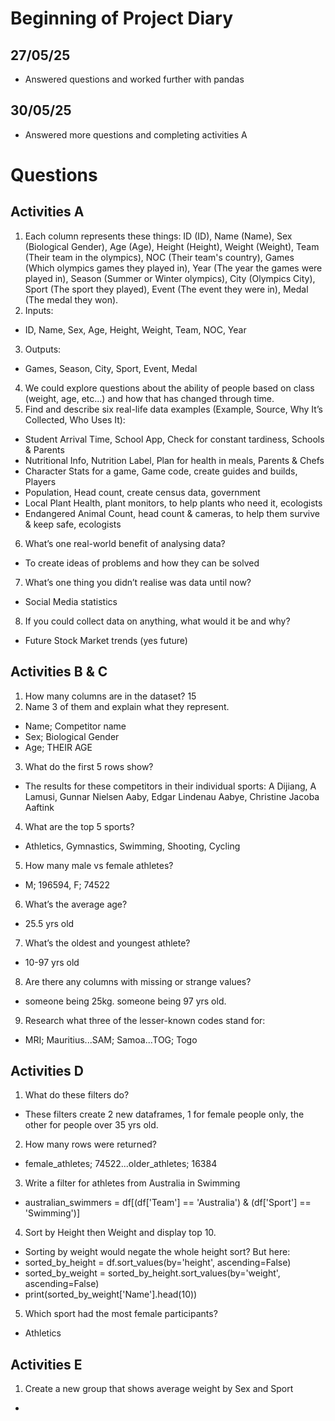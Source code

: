 # Beginning of Project Diary

## 27/05/25
- Answered questions and worked further with pandas

## 30/05/25
- Answered more questions and completing activities A

# Questions

## Activities A

1. Each column represents these things: ID (ID), Name (Name), Sex (Biological Gender), Age (Age), Height (Height), Weight (Weight), Team (Their team in the olympics), NOC (Their team's country), Games (Which olympics games they played in), Year (The year the games were played in), Season (Summer or Winter olympics), City (Olympics City), Sport (The sport they played), Event (The event they were in), Medal (The medal they won).
2. Inputs:
- ID, Name, Sex, Age, Height, Weight, Team, NOC, Year
3. Outputs:
- Games, Season, City, Sport, Event, Medal
4. We could explore questions about the ability of people based on class (weight, age, etc...) and how that has changed through time.
5. Find and describe six real-life data examples (Example, Source, Why It’s Collected, Who Uses It):
- Student Arrival Time, School App, Check for constant tardiness, Schools & Parents
- Nutritional Info, Nutrition Label, Plan for health in meals, Parents & Chefs
- Character Stats for a game, Game code, create guides and builds, Players
- Population, Head count, create census data, government
- Local Plant Health, plant monitors, to help plants who need it, ecologists
- Endangered Animal Count, head count & cameras, to help them survive & keep safe, ecologists
6. What’s one real-world benefit of analysing data?
- To create ideas of problems and how they can be solved
7. What’s one thing you didn’t realise was data until now?
- Social Media statistics
8. If you could collect data on anything, what would it be and why?
- Future Stock Market trends (yes future)

## Activities B & C

1. How many columns are in the dataset?
15
2. Name 3 of them and explain what they represent.
- Name; Competitor name
- Sex; Biological Gender
- Age; THEIR AGE
3. What do the first 5 rows show?
- The results for these competitors in their individual sports: A Dijiang, A Lamusi, Gunnar Nielsen Aaby, Edgar Lindenau Aabye, Christine Jacoba Aaftink
4. What are the top 5 sports?
- Athletics, Gymnastics, Swimming, Shooting, Cycling
5. How many male vs female athletes?
- M; 196594, F; 74522

6. What’s the average age?
- 25.5 yrs old
7. What’s the oldest and youngest athlete?
- 10-97 yrs old
8. Are there any columns with missing or strange values?
- someone being 25kg. someone being 97 yrs old.
9. Research what three of the lesser-known codes stand for:
- MRI; Mauritius...SAM; Samoa...TOG; Togo

## Activities D

1. What do these filters do?
- These filters create 2 new dataframes, 1 for female people only, the other for people over 35 yrs old.
2. How many rows were returned?
- female_athletes; 74522...older_athletes; 16384
3. Write a filter for athletes from Australia in Swimming
- australian_swimmers = df[(df['Team'] == 'Australia') & (df['Sport'] == 'Swimming')]
4. Sort by Height then Weight and display top 10.
- Sorting by weight would negate the whole height sort? But here:
- sorted_by_height = df.sort_values(by='height', ascending=False)
- sorted_by_weight = sorted_by_height.sort_values(by='weight', ascending=False)
- print(sorted_by_weight['Name'].head(10))
5. Which sport had the most female participants?
- Athletics

## Activities E

1. Create a new group that shows average weight by Sex and Sport
- 